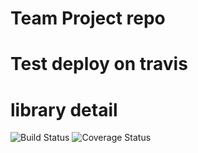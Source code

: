 # Team Project repo
# Test deploy on travis
# library detail

![Build Status](https://app.travis-ci.com/gcivil-nyu-org/INET-Monday-Fall2023-Team-4.svg?branch=develop) ![Coverage Status](https://coveralls.io/repos/github/gcivil-nyu-org/INET-Monday-Fall2023-Team-4/badge.svg?branch=develop)


